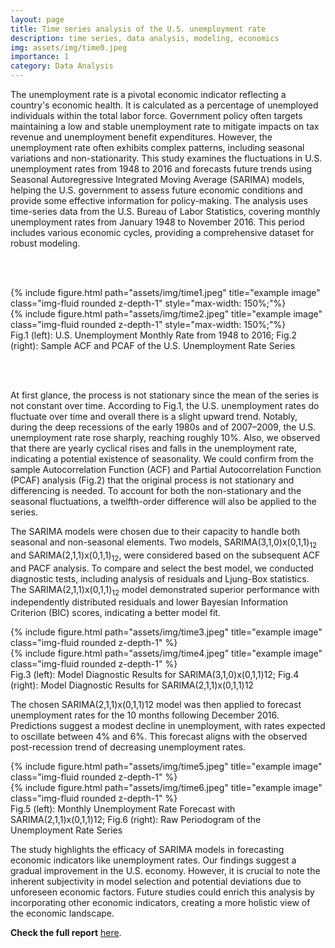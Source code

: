 ```yaml
---
layout: page
title: Time series analysis of the U.S. unemployment rate
description: time series, data analysis, modeling, economics
img: assets/img/time0.jpeg
importance: 1
category: Data Analysis
---
```


The unemployment rate is a pivotal economic indicator reflecting a country's economic health. It is calculated as a percentage of unemployed individuals within the total labor force. Government policy often targets maintaining a low and stable unemployment rate to mitigate impacts on tax revenue and unemployment benefit expenditures. However, the unemployment rate often exhibits complex patterns, including seasonal variations and non-stationarity. This study examines the fluctuations in U.S. unemployment rates from 1948 to 2016 and forecasts future trends using Seasonal Autoregressive Integrated Moving Average (SARIMA) models, helping the U.S. government to assess future economic conditions and provide some effective information for policy-making. The analysis uses time-series data from the U.S. Bureau of Labor Statistics, covering monthly unemployment rates from January 1948 to November 2016. This period includes various economic cycles, providing a comprehensive dataset for robust modeling.

<br /><br />

<div class="row justify-content-sm-center">
    <div class="col-sm-4 mt-3 mt-md-0">
        {% include figure.html path="assets/img/time1.jpeg" title="example image" class="img-fluid rounded z-depth-1" style="max-width: 150%;"%}
    </div>
    <div class="col-sm-4 mt-3 mt-md-0">
        {% include figure.html path="assets/img/time2.jpeg" title="example image" class="img-fluid rounded z-depth-1" style="max-width: 150%;"%}
    </div>
</div>
<div class="caption">
    Fig.1 (left): U.S. Unemployment Monthly Rate from 1948 to 2016; Fig.2 (right): Sample ACF and PCAF of the U.S. Unemployment Rate Series
</div>

<br /><br />

At first glance, the process is not stationary since the mean of the series is not constant over time. According to Fig.1, the U.S. unemployment rates do fluctuate over time and overall there is a slight upward trend. Notably, during the deep recessions of the early 1980s and of 2007–2009, the U.S. unemployment rate rose sharply, reaching roughly 10%. Also, we observed that there are yearly cyclical rises and falls in the unemployment rate, indicating a potential existence of seasonality. We could confirm from the sample Autocorrelation Function (ACF) and Partial Autocorrelation Function (PCAF) analysis (Fig.2) that the original process is not stationary and differencing is needed. To account for both the non-stationary and the seasonal fluctuations, a twelfth-order difference will also be applied to the series.

The SARIMA models were chosen due to their capacity to handle both seasonal and non-seasonal elements. Two models, SARIMA(3,1,0)x(0,1,1)<sub>12</sub> and SARIMA(2,1,1)x(0,1,1)<sub>12</sub>, were considered based on the subsequent ACF and PACF analysis. To compare and select the best model, we conducted diagnostic tests, including analysis of residuals and Ljung-Box statistics. The SARIMA(2,1,1)x(0,1,1)<sub>12</sub> model demonstrated superior performance with independently distributed residuals and lower Bayesian Information Criterion (BIC) scores, indicating a better model fit.


<div class="row justify-content-sm-center">
    <div class="col-sm-4 mt-3 mt-md-0">
        {% include figure.html path="assets/img/time3.jpeg" title="example image" class="img-fluid rounded z-depth-1" %}
    </div>
    <div class="col-sm-4 mt-3 mt-md-0">
        {% include figure.html path="assets/img/time4.jpeg" title="example image" class="img-fluid rounded z-depth-1" %}
    </div>
</div>
<div class="caption">
    Fig.3 (left): Model Diagnostic Results for SARIMA(3,1,0)x(0,1,1)12; Fig.4 (right): Model Diagnostic Results for SARIMA(2,1,1)x(0,1,1)12
</div>


The chosen SARIMA(2,1,1)x(0,1,1)12 model was then applied to forecast unemployment rates for the 10 months following December 2016. Predictions suggest a modest decline in unemployment, with rates expected to oscillate between 4% and 6%. This forecast aligns with the observed post-recession trend of decreasing unemployment rates.


<div class="row justify-content-sm-center">
    <div class="col-sm-4 mt-3 mt-md-0">
        {% include figure.html path="assets/img/time5.jpeg" title="example image" class="img-fluid rounded z-depth-1" %}
    </div>
    <div class="col-sm-4 mt-3 mt-md-0">
        {% include figure.html path="assets/img/time6.jpeg" title="example image" class="img-fluid rounded z-depth-1" %}
    </div>
</div>
<div class="caption">
    Fig.5 (left): Monthly Unemployment Rate Forecast with SARIMA(2,1,1)x(0,1,1)12; Fig.6 (right): Raw Periodogram of the Unemployment Rate Series
</div>


The study highlights the efficacy of SARIMA models in forecasting economic indicators like unemployment rates. Our findings suggest a gradual improvement in the U.S. economy. However, it is crucial to note the inherent subjectivity in model selection and potential deviations due to unforeseen economic factors. Future studies could enrich this analysis by incorporating other economic indicators, creating a more holistic view of the economic landscape.

**Check the full report** <a href="assets/pdf/time.pdf" target="_blank">here</a>.

